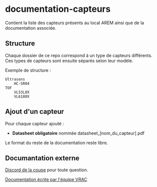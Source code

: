 # documentation-capteurs
Contient la liste des capteurs présents au local AREM ainsi que de la documentation associée.

## Structure

Chaque dossier de ce repo correspond à un type de capteurs différents. Ces types de capteurs sont ensuite séparés selon leur modèle.

Exemple de structure :
```
Ultrasons
    HC-SR04
TOF
    VL53L0X
    VL6180X
```

## Ajout d'un capteur

Pour chaque capteur ajouté :
- **Datasheet obligatoire** nommée datasheet_\[nom_du_capteur\].pdf

Le format du reste de la documentation reste libre.

## Documantation externe

[Discord de la coupe](https://discord.gg/tteC3Cp) pour toute question.

[Documentation écrite par l'équipe VRAC](https://github.com/VRAC-team/la-maxi-liste-ressources-eurobot)
